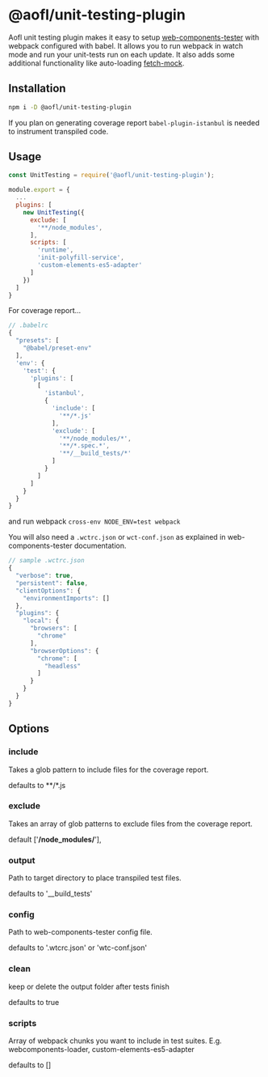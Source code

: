 # @aofl/unit-testing-plugin

Aofl unit testing plugin makes it easy to setup [web-components-tester](https://www.npmjs.com/package/web-component-tester) with webpack configured with babel. It allows you to run webpack in watch mode and run your unit-tests run on each update. It also adds some additional functionality like auto-loading [fetch-mock](https://www.npmjs.com/package/fetch-mock).


## Installation
```bash
npm i -D @aofl/unit-testing-plugin
```

If you plan on generating coverage report `babel-plugin-istanbul` is needed to instrument transpiled code.

## Usage
```javascript
const UnitTesting = require('@aofl/unit-testing-plugin');

module.export = {
  ...
  plugins: [
    new UnitTesting({
      exclude: [
        '**/node_modules',
      ],
      scripts: [
        'runtime',
        'init-polyfill-service',
        'custom-elements-es5-adapter'
      ]
    })
  ]
}
```

For coverage report...
```javascript
// .babelrc
{
  "presets": [
    "@babel/preset-env"
  ],
  'env': {
    'test': {
      'plugins': [
        [
          'istanbul',
          {
            'include': [
              '**/*.js'
            ],
            'exclude': [
              '**/node_modules/*',
              '**/*.spec.*',
              '**/__build_tests/*'
            ]
          }
        ]
      ]
    }
  }
}
```
and run webpack `cross-env NODE_ENV=test webpack`

You will also need a `.wctrc.json` or `wct-conf.json` as explained in web-components-tester documentation.

```javascript
// sample .wctrc.json
{
  "verbose": true,
  "persistent": false,
  "clientOptions": {
    "environmentImports": []
  },
  "plugins": {
    "local": {
      "browsers": [
        "chrome"
      ],
      "browserOptions": {
        "chrome": [
          "headless"
        ]
      }
    }
  }
}
```


## Options
### include
Takes a glob pattern to include files for the coverage report.

defaults to **/*.js

### exclude
Takes an array of glob patterns to exclude files from the coverage report.

default ['**/node_modules/**'],


### output
Path to target directory to place transpiled test files.

defaults to '__build_tests'

### config
Path to web-components-tester config file.

defaults to '.wtcrc.json' or 'wtc-conf.json'

### clean
keep or delete the output folder after tests finish

defaults to true

### scripts
Array of webpack chunks you want to include in test suites. E.g. webcomponents-loader, custom-elements-es5-adapter

defaults to []
